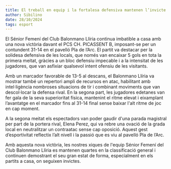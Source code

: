 ```yaml
---
title: El treball en equip i la fortalesa defensiva mantenen l’invicte del Sénior Femení Balonmano Llíria al Pla de l’Arc
author: Sibilino
date: 28/10/2024
tags: esport
---
```


El Sénior Femení del Club Balonmano Llíria continua imbatible a casa amb una nova victòria davant el PCS CH. PICASSENT B, imposant-se per un contundent 31-14 en el pavelló Pla de l’Arc. El partit va destacar per la solidesa defensiva de les locals, que només van encaixar 5 gols en tota la primera meitat, gràcies a un bloc defensiu impecable i a la intensitat de les jugadores, que van asfixiar qualsevol intent ofensiu de les visitants.

Amb un marcador favorable de 13-5 al descans, el Balonmano Llíria va mostrar també un repertori ampli de recursos en atac, habilitant amb intel·ligència nombroses situacions de tir i combinant moviments que van descol·locar la defensa rival. En la segona part, les jugadores edetanes van fer gala de la seva superioritat física, mantenint el ritme elevat i eixamplant l’avantatge en el marcador fins al 31-14 final sense baixar l'alt ritme de joc en cap moment.

A la segona meitat els espectadors van poder gaudir d'una parada magistral per part de la portera rival, Elena Perez, qui va rebre una ovació de la grada local en neutralitzar un contraatac sense cap oposició. Aquest gest d’esportivitat reflectix l’alt nivell i la passió que es viu al pavelló Pla de l’Arc.

Amb aquesta nova victòria, les nostres xiques de l'equip Sénior Femení del Club Balonmano Llíria es mantenen quartes en la classificació general i continuen demostrant el seu gran estat de forma, especialment en els partits a casa, on seguixen invictes.